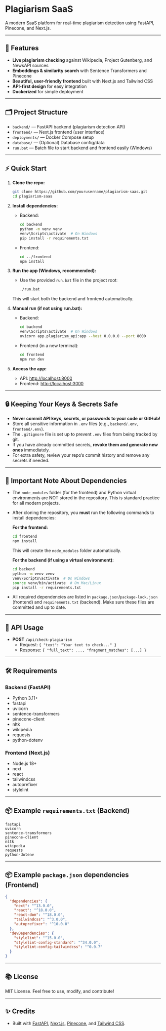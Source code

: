 # Plagiarism SaaS

A modern SaaS platform for real-time plagiarism detection using FastAPI, Pinecone, and Next.js.

---

## 🚀 Features
- **Live plagiarism checking** against Wikipedia, Project Gutenberg, and NewsAPI sources
- **Embeddings & similarity search** with Sentence Transformers and Pinecone
- **Beautiful, user-friendly frontend** built with Next.js and Tailwind CSS
- **API-first design** for easy integration
- **Dockerized** for simple deployment

---

## 🗂️ Project Structure

- `backend/`   — FastAPI backend (plagiarism detection API)
- `frontend/`  — Next.js frontend (user interface)
- `deployments/` — Docker Compose setup
- `database/`  — (Optional) Database config/data
- `run.bat`    — Batch file to start backend and frontend easily (Windows)

---

## ⚡ Quick Start

1. **Clone the repo:**
   ```sh
   git clone https://github.com/yourusername/plagiarism-saas.git
   cd plagiarism-saas
   ```
2. **Install dependencies:**
   - Backend:
     ```sh
     cd backend
     python -m venv venv
     venv\Scripts\activate  # On Windows
     pip install -r requirements.txt
     ```
   - Frontend:
     ```sh
     cd ../frontend
     npm install
     ```
3. **Run the app (Windows, recommended):**
   - Use the provided `run.bat` file in the project root:
     ```sh
     ./run.bat
     ```
   This will start both the backend and frontend automatically.

4. **Manual run (if not using run.bat):**
   - Backend:
     ```sh
     cd backend
     venv\Scripts\activate  # On Windows
     uvicorn app.plagiarism_api:app --host 0.0.0.0 --port 8000
     ```
   - Frontend (in a new terminal):
     ```sh
     cd frontend
     npm run dev
     ```

5. **Access the app:**
   - API: [http://localhost:8000](http://localhost:8000)
   - Frontend: [http://localhost:3000](http://localhost:3000)

---

## 🔒 Keeping Your Keys & Secrets Safe

- **Never commit API keys, secrets, or passwords to your code or GitHub!**
- Store all sensitive information in `.env` files (e.g., `backend/.env`, `frontend/.env`).
- The `.gitignore` file is set up to prevent `.env` files from being tracked by git.
- If you have already committed secrets, **revoke them and generate new ones** immediately.
- For extra safety, review your repo’s commit history and remove any secrets if needed.

---

## 📂 Important Note About Dependencies

- The `node_modules` folder (for the frontend) and Python virtual environments are NOT stored in the repository. This is standard practice for all modern projects.
- After cloning the repository, you **must** run the following commands to install dependencies:

  **For the frontend:**
  ```sh
  cd frontend
  npm install
  ```
  This will create the `node_modules` folder automatically.

  **For the backend (if using a virtual environment):**
  ```sh
  cd backend
  python -m venv venv
  venv\Scripts\activate  # On Windows
  source venv/bin/activate  # On Mac/Linux
  pip install -r requirements.txt
  ```

- All required dependencies are listed in `package.json`/`package-lock.json` (frontend) and `requirements.txt` (backend). Make sure these files are committed and up to date.

---

## 📝 API Usage

- **POST** `/api/check-plagiarism`
  - Request: `{ "text": "Your text to check..." }`
  - Response: `{ "full_text": ..., "fragment_matches": [...] }`

---

## 🛠️ Requirements

### Backend (FastAPI)
- Python 3.11+
- fastapi
- uvicorn
- sentence-transformers
- pinecone-client
- nltk
- wikipedia
- requests
- python-dotenv

### Frontend (Next.js)
- Node.js 18+
- next
- react
- tailwindcss
- autoprefixer
- stylelint

---

## 📦 Example `requirements.txt` (Backend)
```
fastapi
uvicorn
sentence-transformers
pinecone-client
nltk
wikipedia
requests
python-dotenv
```

---

## 📦 Example `package.json` dependencies (Frontend)
```json
{
  "dependencies": {
    "next": "^13.0.0",
    "react": "^18.0.0",
    "react-dom": "^18.0.0",
    "tailwindcss": "^3.0.0",
    "autoprefixer": "^10.0.0"
  },
  "devDependencies": {
    "stylelint": "^15.0.0",
    "stylelint-config-standard": "^34.0.0",
    "stylelint-config-tailwindcss": "^0.0.7"
  }
}
```

---

## 📚 License

MIT License. Feel free to use, modify, and contribute!

---

## ✨ Credits
- Built with [FastAPI](https://fastapi.tiangolo.com/), [Next.js](https://nextjs.org/), [Pinecone](https://www.pinecone.io/), and [Tailwind CSS](https://tailwindcss.com/).

